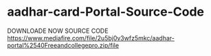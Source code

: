 # aadhar-card-Portal-Source-Code


DOWNLOADE NOW SOURCE CODE https://www.mediafire.com/file/2u5bj0v3wfz5mkc/aadhar-portal%2540Freeandcollegepro.zip/file
